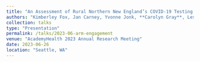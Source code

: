 ```yaml
---
title: "An Assessment of Rural Northern New England’s COVID-19 Testing Landscape through Community Engagement"
authors: "Kimberley Fox, Jan Carney, Yvonne Jonk, **Carolyn Gray**, Leslie Abimbola, Jamie Benson, Maria Mercedes Avila, Elizabeth Woods, Eline van den Broek-Altenburg, Gary Stein"
collection: talks
type: "Presentation"
permalink: /talks/2023-06-arm-engagement
venue: "AcademyHealth 2023 Annual Research Meeting"
date: 2023-06-26
location: "Seattle, WA"
---
```

